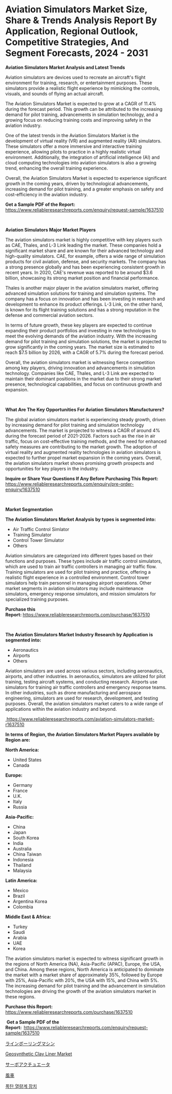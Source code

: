 <p><h1>Aviation Simulators Market Size, Share & Trends Analysis Report By Application, Regional Outlook, Competitive Strategies, And Segment Forecasts, 2024 - 2031</h1></p><p><strong>Aviation Simulators Market Analysis and Latest Trends</strong></p>
<p><p>Aviation simulators are devices used to recreate an aircraft's flight environment for training, research, or entertainment purposes. These simulators provide a realistic flight experience by mimicking the controls, visuals, and sounds of flying an actual aircraft.</p><p>The Aviation Simulators Market is expected to grow at a CAGR of 11.4% during the forecast period. This growth can be attributed to the increasing demand for pilot training, advancements in simulation technology, and a growing focus on reducing training costs and improving safety in the aviation industry.</p><p>One of the latest trends in the Aviation Simulators Market is the development of virtual reality (VR) and augmented reality (AR) simulators. These simulators offer a more immersive and interactive training experience, allowing pilots to practice in a highly realistic virtual environment. Additionally, the integration of artificial intelligence (AI) and cloud computing technologies into aviation simulators is also a growing trend, enhancing the overall training experience.</p><p>Overall, the Aviation Simulators Market is expected to experience significant growth in the coming years, driven by technological advancements, increasing demand for pilot training, and a greater emphasis on safety and cost-efficiency in the aviation industry.</p></p>
<p><strong>Get a Sample PDF of the Report:&nbsp;</strong> <a href="https://www.reliableresearchreports.com/enquiry/request-sample/1637510">https://www.reliableresearchreports.com/enquiry/request-sample/1637510</a></p>
<p>&nbsp;</p>
<p><strong>Aviation Simulators Major Market Players</strong></p>
<p><p>The aviation simulators market is highly competitive with key players such as CAE, Thales, and L-3 Link leading the market. These companies hold a significant market share and are known for their advanced technology and high-quality simulators. CAE, for example, offers a wide range of simulation products for civil aviation, defense, and security markets. The company has a strong presence globally and has been experiencing consistent growth in recent years. In 2020, CAE's revenue was reported to be around $3.6 billion, showcasing its strong market position and financial performance.</p><p>Thales is another major player in the aviation simulators market, offering advanced simulation solutions for training and simulation systems. The company has a focus on innovation and has been investing in research and development to enhance its product offerings. L-3 Link, on the other hand, is known for its flight training solutions and has a strong reputation in the defense and commercial aviation sectors.</p><p>In terms of future growth, these key players are expected to continue expanding their product portfolios and investing in new technologies to meet the evolving demands of the aviation industry. With the increasing demand for pilot training and simulation solutions, the market is projected to grow significantly in the coming years. The market size is estimated to reach $7.5 billion by 2026, with a CAGR of 5.7% during the forecast period.</p><p>Overall, the aviation simulators market is witnessing fierce competition among key players, driving innovation and advancements in simulation technology. Companies like CAE, Thales, and L-3 Link are expected to maintain their dominant positions in the market due to their strong market presence, technological capabilities, and focus on continuous growth and expansion.</p></p>
<p>&nbsp;</p>
<p><strong>What Are The Key Opportunities For Aviation Simulators Manufacturers?</strong></p>
<p><p>The global aviation simulators market is experiencing steady growth, driven by increasing demand for pilot training and simulation technology advancements. The market is projected to witness a CAGR of around 4% during the forecast period of 2021-2026. Factors such as the rise in air traffic, focus on cost-effective training methods, and the need for enhanced safety measures are contributing to the market growth. The adoption of virtual reality and augmented reality technologies in aviation simulators is expected to further propel market expansion in the coming years. Overall, the aviation simulators market shows promising growth prospects and opportunities for key players in the industry.</p></p>
<p><strong>Inquire or Share Your Questions If Any Before Purchasing This Report:</strong> <a href="https://www.reliableresearchreports.com/enquiry/pre-order-enquiry/1637510">https://www.reliableresearchreports.com/enquiry/pre-order-enquiry/1637510</a></p>
<p>&nbsp;</p>
<p><strong>Market Segmentation</strong></p>
<p><strong>The Aviation Simulators Market Analysis by types is segmented into:</strong></p>
<p><ul><li>Air Traffic Control Simlator</li><li>Training Simulator</li><li>Control Tower Simulator</li><li>Others</li></ul></p>
<p><p>Aviation simulators are categorized into different types based on their functions and purposes. These types include air traffic control simulators, which are used to train air traffic controllers in managing air traffic flow. Training simulators are used for pilot training and practice, offering a realistic flight experience in a controlled environment. Control tower simulators help train personnel in managing airport operations. Other market segments in aviation simulators may include maintenance simulators, emergency response simulators, and mission simulators for specialized training purposes.</p></p>
<p><strong>Purchase this Report:&nbsp;</strong><a href="https://www.reliableresearchreports.com/purchase/1637510">https://www.reliableresearchreports.com/purchase/1637510</a></p>
<p>&nbsp;</p>
<p><strong>The Aviation Simulators Market Industry Research by Application is segmented into:</strong></p>
<p><ul><li>Aeronautics</li><li>Airports</li><li>Others</li></ul></p>
<p><p>Aviation simulators are used across various sectors, including aeronautics, airports, and other industries. In aeronautics, simulators are utilized for pilot training, testing aircraft systems, and conducting research. Airports use simulators for training air traffic controllers and emergency response teams. In other industries, such as drone manufacturing and aerospace engineering, simulators are used for research, development, and testing purposes. Overall, the aviation simulators market caters to a wide range of applications within the aviation industry and beyond.</p></p>
<p><a href="https://www.reliableresearchreports.com/aviation-simulators-market-r1637510">&nbsp;https://www.reliableresearchreports.com/aviation-simulators-market-r1637510</a></p>
<p><strong>In terms of Region, the Aviation Simulators Market Players available by Region are:</strong></p>
<p>
    <p> <strong> North America: </strong>
        <ul>
            <li>United States</li>
            <li>Canada</li>
        </ul>
        </p> 
    <p> <strong> Europe: </strong>
        <ul>
            <li>Germany</li>
            <li>France</li>
            <li>U.K.</li>
            <li>Italy</li>
            <li>Russia</li>
        </ul>
        </p> 
    <p> <strong> Asia-Pacific: </strong>
        <ul>
            <li>China</li>
            <li>Japan</li>
            <li>South Korea</li>
            <li>India</li>
            <li>Australia</li>
            <li>China Taiwan</li>
            <li>Indonesia</li>
            <li>Thailand</li>
            <li>Malaysia</li>
        </ul>
        </p> 
    <p> <strong> Latin America: </strong>
        <ul>
            <li>Mexico</li>
            <li>Brazil</li>
            <li>Argentina Korea</li>
            <li>Colombia</li>
        </ul>
        </p> 
    <p> <strong> Middle East & Africa: </strong>
        <ul>
            <li>Turkey</li>
            <li>Saudi</li>
            <li>Arabia</li>
            <li>UAE</li>
            <li>Korea</li>
        </ul>
    </p>
    </p>
<p><p>The aviation simulators market is expected to witness significant growth in the regions of North America (NA), Asia-Pacific (APAC), Europe, the USA, and China. Among these regions, North America is anticipated to dominate the market with a market share of approximately 35%, followed by Europe with 25%, Asia-Pacific with 20%, the USA with 15%, and China with 5%. The increasing demand for pilot training and the advancement in simulation technologies are driving the growth of the aviation simulators market in these regions.</p></p>
<p><strong>Purchase this Report: </strong><a href="https://www.reliableresearchreports.com/purchase/1637510">https://www.reliableresearchreports.com/purchase/1637510</a></p>
<p>&nbsp;<strong>Get a Sample PDF of the Report:&nbsp;&nbsp;</strong><a href="https://www.reliableresearchreports.com/enquiry/request-sample/1637510">https://www.reliableresearchreports.com/enquiry/request-sample/1637510</a></p>
<p><strong></strong></p>
<p><p><a href="https://medium.com/@alejandroramirez23k/%E3%83%A9%E3%82%A4%E3%83%B3%E3%83%9C%E3%83%BC%E3%83%AA%E3%83%B3%E3%82%B0%E3%83%9E%E3%82%B7%E3%83%B3%E5%B8%82%E5%A0%B4-2031%E5%B9%B4%E3%81%BE%E3%81%A7%E3%81%AE%E5%8B%95%E5%90%91-%E4%BA%88%E6%B8%AC-%E7%AB%B6%E4%BA%89%E5%88%86%E6%9E%90-546fa7e8f0d3">ラインボーリングマシン</a></p><p><a href="https://issuu.com/reportprime-2/docs/geosynthetic-clay-liner-market-size-2030.pptx">Geosynthetic Clay Liner Market</a></p><p><a href="https://medium.com/@antonehyatt1/%E3%82%B5%E3%83%BC%E3%83%9C%E3%82%A2%E3%82%AF%E3%83%81%E3%83%A5%E3%82%A8%E3%83%BC%E3%82%BF%E5%B8%82%E5%A0%B4%E8%A6%8F%E6%A8%A1-%E5%B8%82%E5%A0%B4%E5%B1%95%E6%9C%9B%E3%81%A8%E5%B8%82%E5%A0%B4%E4%BA%88%E6%B8%AC-2024%E5%B9%B4%E3%81%8B%E3%82%892031%E5%B9%B4%E3%81%BE%E3%81%A7-3b947df7a227">サーボアクチュエータ</a></p><p><a href="https://github.com/mathieurico66/Market-Research-Report-List-1/blob/main/308973027622.md">風車</a></p><p><a href="https://github.com/ZacharyScthmitt4465/Market-Research-Report-List-1/blob/main/877613425230.md">폭탄 열량계 장치</a></p></p>